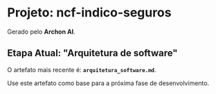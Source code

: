 # Projeto: ncf-indico-seguros

Gerado pelo **Archon AI**.

## Etapa Atual: "Arquitetura de software"

O artefato mais recente é: **`arquitetura_software.md`**.

Use este artefato como base para a próxima fase de desenvolvimento.
